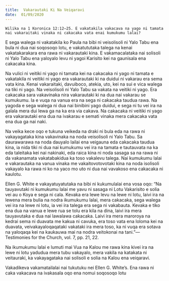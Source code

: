 ```yaml
---
title:  Vakarautaki Ki Na Veiqaravi
date:  01/09/2020
---
```


`Wilika na 1 Koronica 12:12–25. E vakatakila vakacava na yago ni tamata nai vakaraitaki vinaka ni cakacaka vata enai kumukumu lalai?`

E sega walega ni vakatakila ko Paula na bibi ni veisolisoli ni Yalo Tabu ena bula ni dua nai soqosoqo lotu, e vakatututaka talega na kenai vakatakarakara ena rawa ni vakarautaki kina. E vakamacalataka nai solisoli ni Yalo Tabu ena yaloyalo levu ni yagoi Karisito kei na gaunisala ena cakacaka kina.

Na vulici ni veitiki ni yago ni tamata kei na cakacaka ni yago ni tamata e vakatakila ni veitiki ni yago era vakarautaki ki na duidui ni vakarau era sema vata kina. Kenai vakaraitaki, davuiboco, atekia, uto, kei na sui e vica walega na tiki ni yago. Na veisolisoli ni Yalo Tabu sa vakata na veitiki ni yago. Era cakacaka sara vakavinaka nira vakarautaki ki na dua nai vakarau se kumukumu. Ia e vuqa na vanua era na sega ni cakacaka taudua rawa. Na yagoda e sega walega ni dua nai binibini yago duidui, e sega ni tu vei ira na galala mera dui lewa ga na ka era via cakava. Na cakacaka ni veitiki ni yago era vakarautaki ena dua na ivakarau e semati vinaka mera cakacaka vata ena dua ga nai naki.

Na veika kece oqo e tukuna veikeda na draki ni bula eda na rawa ni vakayagataka kina vakavinaka na noda veisolisoli ni Yalo Tabu. Sa daurawarawa na noda dauyalo lailai ena veigauna eda cakacaka taudua kina, ia nida tiki ni dua nai kumukumu vei ira na tamata e tautauvata na ka eda taleitaka kei nai nakinaki, eda raica kina ni noda sasaga sa na rawa ni da vakanamata vakatabakidua ka toso vakalevu talega. Nai kumukumu lalai e vakarautaka na vanua vinaka me vakaitovotovotaki kina na noda isolisoli vakayalo ka rawa ni ko na yaco mo uto ni dua nai vavakoso ena cakacaka ni kaulotu.

Ellen G. White e vakayatuyatutaka na bibi ni kukumulalai ena vosa oqo: “Na tauyavutaki ni kumukumu lalai me yavu ni sasaga ni Lotu Vakarisito e solia vei au o Koya e sega ni cala. Kevaka era lewe levu na lewe ni lotu, laivi ira na lewena mera bulia na nodra ikumukumu lalai, mera cakacaka, sega walega vei ira na lewe ni lotu, ia vei ira talega era sega ni vakabauta. Kevaka e tiko ena dua na vanua e lewe rua se tolu era kila na dina, laivi ira mera tauyavutaka e dua nai lawalawa cakacaka. Laivi ira mera maroroya na kedrai sema ni duavata me kakua ni cavuka, era toso vata ena loloma kei na duavata, veivakayaloqaqataki vakataki ira mera toso, ka ni vuqa era sotava na yaloqaqa kei na kaukauwa mai na nodra veitokonai na tani.”—Testimonies for the Church, vol. 7, pp. 21, 22.

Na ikumukumu lalai e lumuti mai Vua na Kalou me rawa kina kivei ira na lewe ni lotu yadudua mera tubu vakayalo, mera vakila na katakata ni veitauraki, ka vakayagataka nai solisoli e solia na Kalou ena veiqaravi.

Vakadikeva vakamatailalai nai tukutuku nei Ellen G. White’s. Ena rawa ni caka vakacava na ivakasala oqo ena nomui soqosoqo lotu